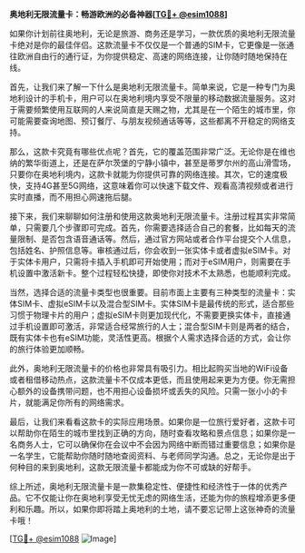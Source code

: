 **奥地利无限流量卡：畅游欧洲的必备神器[[TG💪+ @esim1088](https://t.me/s/esim1088)]**

如果你计划前往奥地利，无论是旅游、商务还是学习，一款优质的奥地利无限流量卡绝对是你的最佳伴侣。这款流量卡不仅仅是一个普通的SIM卡，它更像是一张通往欧洲自由行的通行证，为你提供稳定、高速的网络连接，让你随时随地保持在线。

首先，让我们来了解一下什么是奥地利无限流量卡。简单来说，它是一种专门为奥地利设计的手机卡，用户可以在奥地利境内享受不限量的移动数据流量服务。这对于需要频繁使用互联网的人来说简直是天赐之物，尤其是在一个陌生的城市里，你可能需要查询地图、预订餐厅、与朋友视频通话等等，这些都离不开稳定的网络支持。

那么，这款卡究竟有哪些优点呢？首先，它的覆盖范围非常广泛。无论你是在维也纳的繁华街道上，还是在萨尔茨堡的宁静小镇中，甚至是蒂罗尔州的高山滑雪场，只要你在奥地利境内，这款卡就能为你提供可靠的网络连接。其次，它的速度极快，支持4G甚至5G网络，这意味着你可以快速下载文件、观看高清视频或者进行实时直播，而不用担心网速拖后腿。

接下来，我们来聊聊如何注册和使用这款奥地利无限流量卡。注册过程其实非常简单，只需要几个步骤即可完成。首先，你需要选择适合自己的套餐，比如每天的流量限制、是否包含语音通话等。然后，通过官方网站或者合作平台提交个人信息，包括姓名、护照信息等。审核通过后，你会收到一张实体卡或者虚拟eSIM卡。对于实体卡用户，只需将卡插入手机即可开始使用；而对于eSIM用户，则需要在手机设置中激活新卡。整个过程轻松快捷，即使你对技术不太熟悉，也能顺利完成。

当然，选择合适的流量卡类型也很重要。目前市面上主要有三种类型的流量卡：实体SIM卡、虚拟eSIM卡以及混合型SIM卡。实体SIM卡是最传统的形式，适合那些习惯于物理卡片的用户；虚拟eSIM卡则更加现代化，不需要更换实体卡，直接通过手机设置即可激活，非常适合经常旅行的人士；混合型SIM卡则是两者的结合，既有实体卡也有eSIM功能，灵活性更高。根据个人需求选择合适的方式，会让你的旅行体验更加顺畅。

此外，奥地利无限流量卡的价格也非常具有吸引力。相比起购买当地的WiFi设备或者租借移动热点，这款流量卡不仅成本更低，而且使用起来更为方便。你无需担心额外的设备携带问题，也不用担心设备损坏或丢失的风险。只需一张小小的卡片，就能满足你所有的网络需求。

最后，让我们来看看这款卡的实际应用场景。如果你是一位旅行爱好者，这款卡可以帮助你在陌生的城市里找到正确的方向，随时查看攻略和景点信息；如果你是一名商务人士，它可以确保你在会议中不会因为网络中断而错过重要信息；如果你是一名学生，它能帮助你随时随地查阅资料、与老师同学沟通。总之，无论你是出于何种目的来到奥地利，这款无限流量卡都能成为你不可或缺的好帮手。

综上所述，奥地利无限流量卡是一款集稳定性、便捷性和经济性于一体的优秀产品。它不仅能让你在奥地利享受无忧无虑的网络生活，还能为你的旅程增添更多便利和乐趣。所以，如果你即将踏上奥地利的土地，请不要忘记带上这张神奇的流量卡哦！

[[TG💪+ @esim1088](https://t.me/s/esim1088) ![Image](https://i.postimg.cc/4NQfJmqS/Snipaste-2025-05-13-00-14-12.png)]